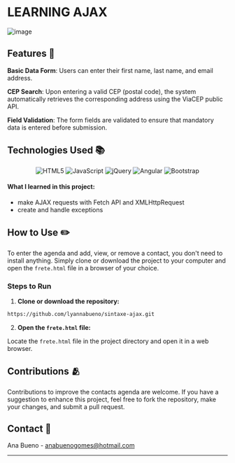 # LEARNING AJAX 

![image](https://github.com/lyannabueno/sintaxe-ajax/assets/130186281/cb41162a-4f10-41ee-a7a7-5a2d7bddf898)

## Features 🌟

**Basic Data Form**: Users can enter their first name, last name, and email address.

**CEP Search**: Upon entering a valid CEP (postal code), the system automatically retrieves the corresponding address using the ViaCEP public API.

**Field Validation**: The form fields are validated to ensure that mandatory data is entered before submission.

## Technologies Used 📚

<p align="center">
  <img src="https://img.shields.io/badge/html5-%23E34F26.svg?style=for-the-badge&logo=html5&logoColor=white" alt="HTML5">
  <img src="https://img.shields.io/badge/javascript-%23323330.svg?style=for-the-badge&logo=javascript&logoColor=%23F7DF1E" alt="JavaScript">
  <img src="https://img.shields.io/badge/jquery-%230769AD.svg?style=for-the-badge&logo=jquery&logoColor=white" alt="jQuery">
  <img src="https://img.shields.io/badge/angular-%23DD0031.svg?style=for-the-badge&logo=angular&logoColor=white" alt="Angular">
  <img src="https://img.shields.io/badge/bootstrap-%238511FA.svg?style=for-the-badge&logo=bootstrap&logoColor=white" alt="Bootstrap">
</p>

#### What I learned in this project:
- make AJAX requests with Fetch API and XMLHttpRequest
- create and handle exceptions

## How to Use  ✏️

To enter the agenda and add, view, or remove a contact, you don't need to install anything. Simply clone or download the project to your computer and open the `frete.html` file in a browser of your choice.

### Steps to Run

1. **Clone or download the repository:**

```bash
https://github.com/lyannabueno/sintaxe-ajax.git
```

2. **Open the `frete.html` file:**

Locate the `frete.html` file in the project directory and open it in a web browser.

## Contributions 🫂

Contributions to improve the contacts agenda are welcome. If you have a suggestion to enhance this project, feel free to fork the repository, make your changes, and submit a pull request.

## Contact 📩

Ana Bueno - anabuenogomes@hotmail.com

---
